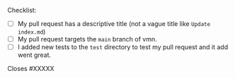 Checklist:

<!-- Please follow this checklist and put an x in each of the boxes, like this: [x]. It will ensure that our team takes your pull request seriously. -->

- [ ] My pull request has a descriptive title (not a vague title like `Update index.md`)
- [ ] My pull request targets the `main` branch of vmn.
- [ ] I added new tests to the `test` directory to test my pull request and it add went great.

<!--If your pull request closes a GitHub issue, replace the XXXXX below with the issue number.-->

Closes #XXXXX

<!-- Feel free to add any additional description of changes below this line -->
